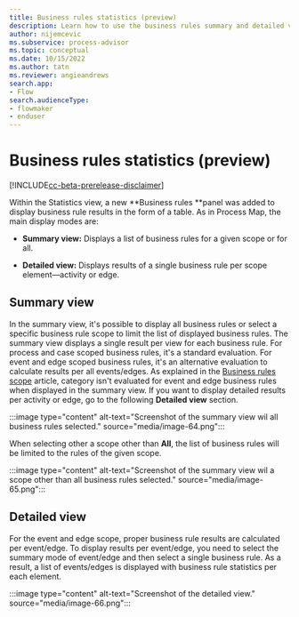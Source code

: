 ```yaml
---
title: Business rules statistics (preview)
description: Learn how to use the business rules summary and detailed views in Minit desktop application in process advisor.
author: nijemcevic
ms.subservice: process-advisor
ms.topic: conceptual
ms.date: 10/15/2022
ms.author: tatn
ms.reviewer: angieandrews
search.app:
- Flow
search.audienceType:
- flowmaker
- enduser
---
```


# Business rules statistics (preview)

[!INCLUDE[cc-beta-prerelease-disclaimer](../includes/cc-beta-prerelease-disclaimer.md)]

Within the Statistics view, a new **Business rules **panel was added to display business rule results in the form of a table. As in Process Map, the main display modes are:

- **Summary view:** Displays a list of business rules for a given scope or for all.

- **Detailed view:** Displays results of a single business rule per scope element&mdash;activity or edge.

## Summary view

In the summary view, it's possible to display all business rules or select a specific business rule scope to limit the list of displayed business rules. The summary view displays a single result per view for each business rule. For process and case scoped business rules, it's a standard evaluation. For event and edge scoped business rules, it's an alternative evaluation to calculate results per all events/edges. As explained in the [Business rules scope](business-rule-scope.md) article, category isn't evaluated for event and edge business rules when displayed in the summary view. If you want to display detailed results per activity or edge, go to the following **Detailed view** section.

:::image type="content" alt-text="Screenshot of the summary view wil all business rules selected." source="media/image-64.png":::

When selecting  other a scope other than **All**, the list of business rules will be limited to the rules of the given scope.

:::image type="content" alt-text="Screenshot of the summary view wil a scope other than all business rules selected." source="media/image-65.png":::

## Detailed view

For the event and edge scope, proper business rule results are calculated per event/edge. To display results per event/edge, you need to select the summary mode of event/edge and then select a single business rule. As a result, a list of events/edges is displayed with business rule statistics per each element.

:::image type="content" alt-text="Screenshot of the detailed view." source="media/image-66.png":::


